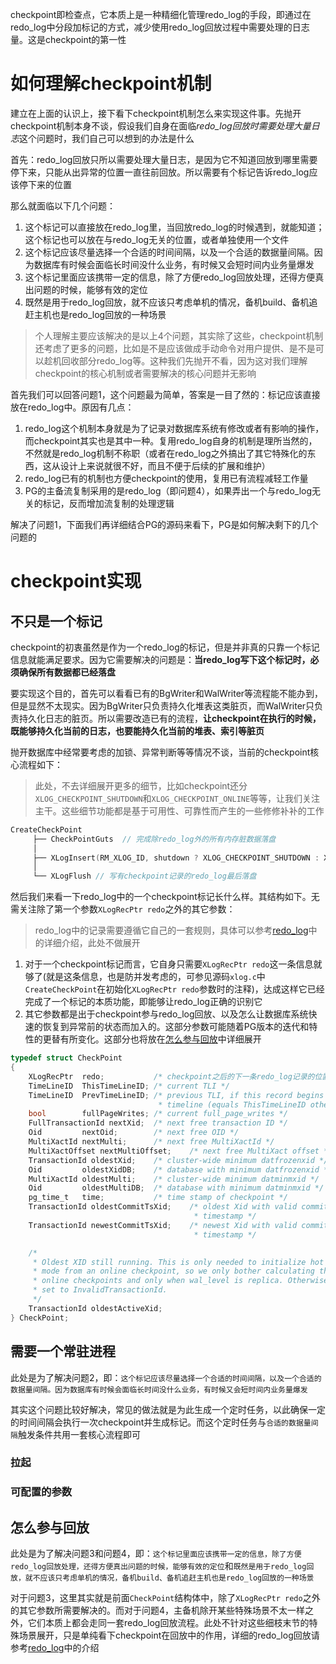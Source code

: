 checkpoint即检查点，它本质上是一种精细化管理redo_log的手段，即通过在redo_log中分段加标记的方式，减少使用redo_log回放过程中需要处理的日志量。这是checkpoint的第一性

# 如何理解checkpoint机制

建立在上面的认识上，接下看下checkpoint机制怎么来实现这件事。先抛开checkpoint机制本身不谈，假设我们自身在面临*redo_log回放时需要处理大量日志*这个问题时，我们自己可以想到的办法是什么

首先：redo_log回放只所以需要处理大量日志，是因为它不知道回放到哪里需要停下来，只能从出异常的位置一直往前回放。所以需要有个标记告诉redo_log应该停下来的位置

那么就面临以下几个问题：

1. 这个标记可以直接放在redo_log里，当回放redo_log的时候遇到，就能知道；这个标记也可以放在与redo_log无关的位置，或者单独使用一个文件
2. 这个标记应该尽量选择一个合适的时间间隔，以及一个合适的数据量间隔。因为数据库有时候会面临长时间没什么业务，有时候又会短时间内业务量爆发
3. 这个标记里面应该携带一定的信息，除了方便redo_log回放处理，还得方便真出问题的时候，能够有效的定位
4. 既然是用于redo_log回放，就不应该只考虑单机的情况，备机build、备机追赶主机也是redo_log回放的一种场景

> 个人理解主要应该解决的是以上4个问题，其实除了这些，checkpoint机制还考虑了更多的问题，比如是不是应该做成手动命令对用户提供、是不是可以趁机回收部分redo_log等。这种我们先抛开不看，因为这对我们理解checkpoint的核心机制或者需要解决的核心问题并无影响

首先我们可以回答问题1，这个问题最为简单，答案是一目了然的：标记应该直接放在redo_log中。原因有几点：

1. redo_log这个机制本身就是为了记录对数据库系统有修改或者有影响的操作，而checkpoint其实也是其中一种。复用redo_log自身的机制是理所当然的，不然就是redo_log机制不称职（或者在redo_log之外搞出了其它特殊化的东西，这从设计上来说就很不好，而且不便于后续的扩展和维护）
2. redo_log已有的机制也方便checkpoint的使用，复用已有流程减轻工作量
3. PG的主备流复制采用的是redo_log（即问题4），如果弄出一个与redo_log无关的标记，反而增加流复制的处理逻辑

解决了问题1，下面我们再详细结合PG的源码来看下，PG是如何解决剩下的几个问题的

# checkpoint实现

## 不只是一个标记

checkpoint的初衷虽然是作为一个redo_log的标记，但是并非真的只靠一个标记信息就能满足要求。因为它需要解决的问题是：**当redo_log写下这个标记时，必须确保所有数据都已经落盘**

要实现这个目的，首先可以看看已有的BgWriter和WalWriter等流程能不能办到，但是显然不太现实。因为BgWriter只负责持久化堆表这类脏页，而WalWriter只负责持久化日志的脏页。所以需要改造已有的流程，**让checkpoint在执行的时候，既能够持久化当前的日志，也要能持久化当前的堆表、索引等脏页**

抛开数据库中经常要考虑的加锁、异常判断等等情况不谈，当前的checkpoint核心流程如下：

> 此处，不去详细展开更多的细节，比如checkpoint还分`XLOG_CHECKPOINT_SHUTDOWN`和`XLOG_CHECKPOINT_ONLINE`等等，让我们关注主干。这些细节功能都是基于可用性、可靠性而产生的一些修修补补的工作

```c
CreateCheckPoint
     ├── CheckPointGuts  // 完成除redo_log外的所有内存脏数据落盘
     │
     ├── XLogInsert(RM_XLOG_ID, shutdown ? XLOG_CHECKPOINT_SHUTDOWN : XLOG_CHECKPOINT_ONLINE);
     │
     └── XLogFlush // 写有checkpoint记录的redo_log最后落盘
```

然后我们来看一下redo_log中的一个checkpoint标记长什么样。其结构如下。无需关注除了第一个参数`XLogRecPtr redo`之外的其它参数：

> redo_log中的记录需要遵循它自己的一套规则，具体可以参考[redo_log](./redo_log.md)中的详细介绍，此处不做展开

1. 对于一个checkpoint标记而言，它自身只需要`XLogRecPtr redo`这一条信息就够了(就是这条信息，也是防并发考虑的，可参见源码`xlog.c`中`CreateCheckPoint`在初始化`XLogRecPtr redo`参数时的注释)，达成这样它已经完成了一个标记的本质功能，即能够让redo_log正确的识别它
2. 其它参数都是出于checkpoint参与redo_log回放、以及怎么让数据库系统快速的恢复到异常前的状态而加入的。这部分参数可能随着PG版本的迭代和特性的更替有所变化。这部分也将放在[怎么参与回放](#怎么参与回放)中详细展开

```c
typedef struct CheckPoint
{
	XLogRecPtr	redo;			/* checkpoint之后的下一条redo_log记录的位置 */
	TimeLineID	ThisTimeLineID; /* current TLI */
	TimeLineID	PrevTimeLineID; /* previous TLI, if this record begins a new
								 * timeline (equals ThisTimeLineID otherwise) */
	bool		fullPageWrites; /* current full_page_writes */
	FullTransactionId nextXid;	/* next free transaction ID */
	Oid			nextOid;		/* next free OID */
	MultiXactId nextMulti;		/* next free MultiXactId */
	MultiXactOffset nextMultiOffset;	/* next free MultiXact offset */
	TransactionId oldestXid;	/* cluster-wide minimum datfrozenxid */
	Oid			oldestXidDB;	/* database with minimum datfrozenxid */
	MultiXactId oldestMulti;	/* cluster-wide minimum datminmxid */
	Oid			oldestMultiDB;	/* database with minimum datminmxid */
	pg_time_t	time;			/* time stamp of checkpoint */
	TransactionId oldestCommitTsXid;	/* oldest Xid with valid commit
										 * timestamp */
	TransactionId newestCommitTsXid;	/* newest Xid with valid commit
										 * timestamp */

	/*
	 * Oldest XID still running. This is only needed to initialize hot standby
	 * mode from an online checkpoint, so we only bother calculating this for
	 * online checkpoints and only when wal_level is replica. Otherwise it's
	 * set to InvalidTransactionId.
	 */
	TransactionId oldestActiveXid;
} CheckPoint;
```

## 需要一个常驻进程

此处是为了解决问题2，即：`这个标记应该尽量选择一个合适的时间间隔，以及一个合适的数据量间隔。因为数据库有时候会面临长时间没什么业务，有时候又会短时间内业务量爆发`

其实这个问题比较好解决，常见的做法就是为此生成一个定时任务，以此确保一定的时间间隔会执行一次checkpoint并生成标记。而这个定时任务与`合适的数据量间隔`触发条件共用一套核心流程即可

### 拉起



### 可配置的参数



## 怎么参与回放

此处是为了解决问题3和问题4，即：`这个标记里面应该携带一定的信息，除了方便redo_log回放处理，还得方便真出问题的时候，能够有效的定位`和`既然是用于redo_log回放，就不应该只考虑单机的情况，备机build、备机追赶主机也是redo_log回放的一种场景`

对于问题3，这里其实就是前面`CheckPoint`结构体中，除了`XLogRecPtr redo`之外的其它参数所需要解决的。而对于问题4，主备机除开某些特殊场景不太一样之外，它们本质上都会走同一套redo_log回放流程。此处不针对这些细枝末节的特殊场景展开，只是单纯看下checkpoint在回放中的作用，详细的redo_log回放请参考[redo_log](./redo_log.md)中的介绍


